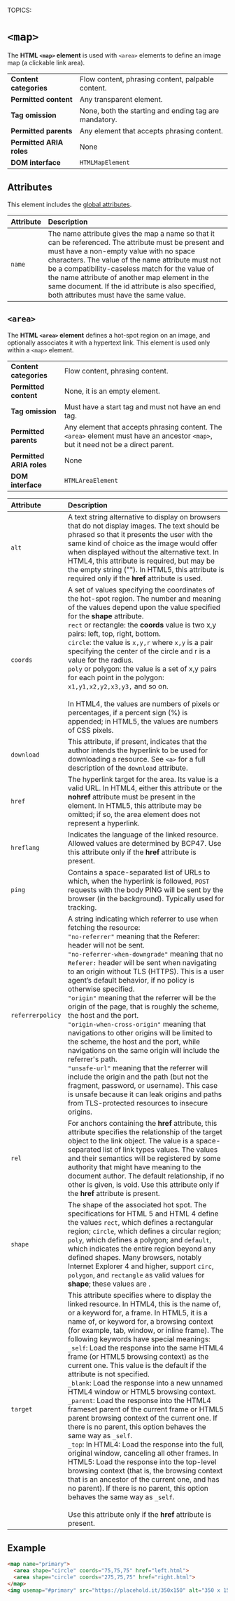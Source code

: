 TOPICS: <map>
        <area>

# `<map>`

The **HTML `<map>` element** is used with `<area>` elements to define an image
map (a clickable link area).

|  |  |
| :-- | :-- |
| **Content categories** | Flow content, phrasing content, palpable content. |
| **Permitted content** | Any transparent element. |
| **Tag omission** | None, both the starting and ending tag are mandatory. |
| **Permitted parents** | Any element that accepts phrasing content. |
| **Permitted ARIA roles** | None |
| **DOM interface** | `HTMLMapElement` |

## Attributes

This element includes the [global attributes](/en/webfrontend/HTML_Global_Attributes).

| Attribute | Description |
| :-- | :-- |
| `name` | The name attribute gives the map a name so that it can be referenced. The attribute must be present and must have a non-empty value with no space characters. The value of the name attribute must not be a compatibility-caseless match for the value of the name attribute of another map element in the same document. If the id attribute is also specified, both attributes must have the same value.

## `<area>`

The **HTML `<area>` element** defines a hot-spot region on an image, and optionally associates it
with a hypertext link. This element is used only within a `<map>` element.

|  |  |
| :-- | :-- |
| **Content categories** | Flow content, phrasing content.|
| **Permitted content** | None, it is an empty element.|
| **Tag omission** | Must have a start tag and must not have an end tag.|
| **Permitted parents** | Any element that accepts phrasing content. The `<area>` element must have an ancestor `<map>`, but it need not be a direct parent. |
| **Permitted ARIA roles** | None |
| **DOM interface** | `HTMLAreaElement` |

| Attribute | Description |
| :-- | :-- |
| `alt` | A text string alternative to display on browsers that do not display images. The text should be phrased so that it presents the user with the same kind of choice as the image would offer when displayed without the alternative text. In HTML4, this attribute is required, but may be the empty string (""). In HTML5, this attribute is required only if the **href** attribute is used.
| `coords` | A set of values specifying the coordinates of the hot-spot region. The number and meaning of the values depend upon the value specified for the **shape** attribute.<br>`rect` or rectangle: the **coords** value is two x,y pairs: left, top, right, bottom.<br>`circle`: the value is `x,y,r` where `x,y` is a pair specifying the center of the circle and r is a value for the radius.<br>`poly` or polygon: the value is a set of x,y pairs for each point in the polygon: `x1,y1,x2,y2,x3,y3,` and so on.<br><br>In HTML4, the values are numbers of pixels or percentages, if a percent sign (%) is appended; in HTML5, the values are numbers of CSS pixels.
| `download` | This attribute, if present, indicates that the author intends the hyperlink to be used for downloading a resource. See `<a>` for a full description of the `download` attribute.
| `href` | The hyperlink target for the area. Its value is a valid URL. In HTML4, either this attribute or the **nohref** attribute must be present in the element. In HTML5, this attribute may be omitted; if so, the area element does not represent a hyperlink.
| `hreflang` | Indicates the language of the linked resource. Allowed values are determined by BCP47. Use this attribute only if the **href** attribute is present.
| `ping` | Contains a space-separated list of URLs to which, when the hyperlink is followed, `POST` requests with the body PING will be sent by the browser (in the background). Typically used for tracking.
| `referrerpolicy` | A string indicating which referrer to use when fetching the resource:<br>`"no-referrer"` meaning that the Referer: header will not be sent.<br>`"no-referrer-when-downgrade"` meaning that no `Referer:` header will be sent when navigating to an origin without TLS (HTTPS). This is a user agent’s default behavior, if no policy is otherwise specified.<br>`"origin"` meaning that the referrer will be the origin of the page, that is roughly the scheme, the host and the port.<br>`"origin-when-cross-origin"` meaning that navigations to other origins will be limited to the scheme, the host and the port, while navigations on the same origin will include the referrer's path.<br>`"unsafe-url"` meaning that the referrer will include the origin and the path (but not the fragment, password, or username). This case is unsafe because it can leak origins and paths from TLS-protected resources to insecure origins.
| `rel` | For anchors containing the **href** attribute, this attribute specifies the relationship of the target object to the link object. The value is a space-separated list of link types values. The values and their semantics will be registered by some authority that might have meaning to the document author. The default relationship, if no other is given, is void. Use this attribute only if the **href** attribute is present.
| `shape` | The shape of the associated hot spot. The specifications for HTML 5 and HTML 4 define the values `rect`, which defines a rectangular region; `circle`, which defines a circular region; `poly`, which defines a polygon; and `default`, which indicates the entire region beyond any defined shapes. Many browsers, notably Internet Explorer 4 and higher, support `circ`, `polygon`, and `rectangle` as valid values for **shape**; these values are .
| `target` | This attribute specifies where to display the linked resource. In HTML4, this is the name of, or a keyword for, a frame. In HTML5, it is a name of, or keyword for, a browsing context (for example, tab, window, or inline frame). The following keywords have special meanings:<br>`_self`: Load the response into the same HTML4 frame (or HTML5 browsing context) as the current one. This value is the default if the attribute is not specified.<br>`_blank`: Load the response into a new unnamed HTML4 window or HTML5 browsing context.<br>`_parent`: Load the response into the HTML4 frameset parent of the current frame or HTML5 parent browsing context of the current one. If there is no parent, this option behaves the same way as `_self`.<br>`_top`: In HTML4: Load the response into the full, original window, canceling all other frames. In HTML5: Load the response into the top-level browsing context (that is, the browsing context that is an ancestor of the current one, and has no parent). If there is no parent, this option behaves the same way as `_self`.<br><br>Use this attribute only if the **href** attribute is present.

## Example

```html
<map name="primary">
  <area shape="circle" coords="75,75,75" href="left.html">
  <area shape="circle" coords="275,75,75" href="right.html">
</map>
<img usemap="#primary" src="https://placehold.it/350x150" alt="350 x 150 pic">
```

